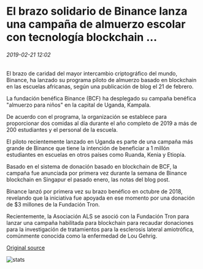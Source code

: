 # El brazo solidario de Binance lanza una campaña de almuerzo escolar con tecnología blockchain ...

###### 2019-02-21 12:02

El brazo de caridad del mayor intercambio criptográfico del mundo, Binance, ha lanzado su programa piloto de almuerzo basado en blockchain en las escuelas africanas, según una publicación de blog el 21 de febrero.

La fundación benéfica Binance (BCF) ha desplegado su campaña benéfica "almuerzo para niños" en la capital de Uganda, Kampala.

De acuerdo con el programa, la organización se establece para proporcionar dos comidas al día durante el año completo de 2019 a más de 200 estudiantes y el personal de la escuela.

El piloto recientemente lanzado en Uganda es parte de una campaña más grande de Binance que tiene la intención de beneficiar a 1 millón estudiantes en escuelas en otros países como Ruanda, Kenia y Etiopía.

Basado en el sistema de donación basado en blockchain de BCF, la campaña fue anunciada por primera vez durante la semana de Binance blockchain en Singapur el pasado enero, las notas del blog post.

Binance lanzó por primera vez su brazo benéfico en octubre de 2018, revelando que la iniciativa fue apoyada en ese momento por una donación de $3 millones de la Fundación Tron.

Recientemente, la Asociación ALS se asoció con la Fundación Tron para lanzar una campaña habilitada para blockchain para recaudar donaciones para la investigación de tratamientos para la esclerosis lateral amiotrófica, comúnmente conocida como la enfermedad de Lou Gehrig.

[Original source](https://cointelegraph.com/news/binances-charity-arm-rolls-out-blockchain-powered-school-lunch-campaign)

![stats](https://c.statcounter.com/11760860/0/a89fa40b/1/ "stats")